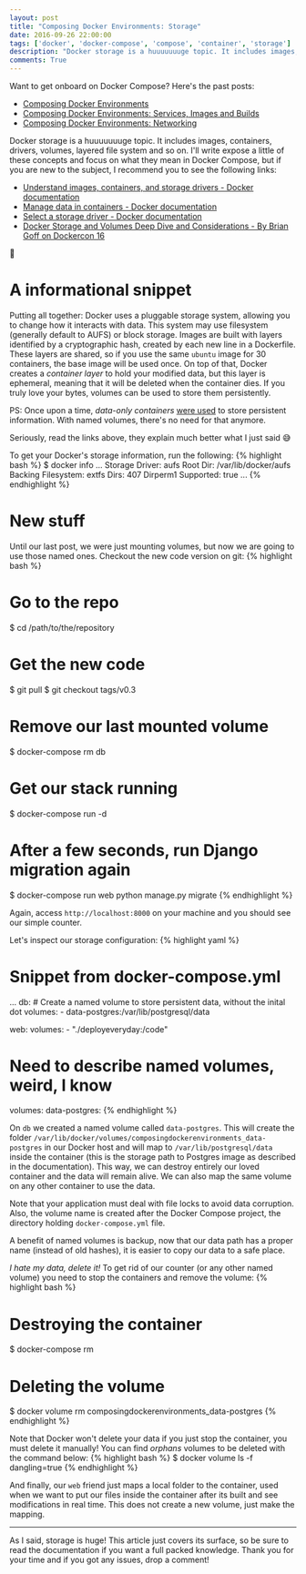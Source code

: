 ```yaml
---
layout: post
title: "Composing Docker Environments: Storage"
date: 2016-09-26 22:00:00
tags: ['docker', 'docker-compose', 'compose', 'container', 'storage']
description: "Docker storage is a huuuuuuuge topic. It includes images, containers, drivers, volumes, layered file system and so on. If you want to start mastering your data, this is the right place! :whale:"
comments: True
---
```


Want to get onboard on Docker Compose? Here's the past posts:

- [Composing Docker Environments](http://deployeveryday.com/2016/09/20/composing-docker-environments.html)
- [Composing Docker Environments: Services, Images and Builds](http://deployeveryday.com/2016/09/21/composing-docker-environments-services-images-builds.html) 
- [Composing Docker Environments: Networking](http://deployeveryday.com/2016/09/22/composing-docker-environments-networking.html)

Docker storage is a huuuuuuuge topic. It includes images, containers, drivers, volumes, layered file system and so on. I'll write expose a little of these concepts and focus on what they mean in Docker Compose, but if you are new to the subject, I recommend you to see the following links:

- [Understand images, containers, and storage drivers - Docker documentation](https://docs.docker.com/engine/userguide/storagedriver/imagesandcontainers/)
- [Manage data in containers - Docker documentation](https://docs.docker.com/engine/tutorials/dockervolumes/)
- [Select a storage driver - Docker documentation](https://docs.docker.com/engine/userguide/storagedriver/selectadriver/)
- [Docker Storage and Volumes Deep Dive and Considerations - By Brian Goff on Dockercon 16](https://www.youtube.com/watch?v=X_q2l8hotAc)

:whale:

# A informational snippet
Putting all together: Docker uses a pluggable storage system, allowing you to change how it interacts with data. This system may use filesystem (generally default to AUFS) or block storage. Images are built with layers identified by a cryptographic hash, created by each new line in a Dockerfile. These layers are shared, so if you use the same `ubuntu` image for 30 containers, the base image will be used once. On top of that, Docker creates a *container layer* to hold your modified data, but this layer is ephemeral, meaning that it will be deleted when the container dies. If you truly love your bytes, volumes can be used to store them persistently. 

PS: Once upon a time, *data-only containers* [were used](https://github.com/docker/docker/issues/17798) to store persistent information. With named volumes, there's no need for that anymore.

Seriously, read the links above, they explain much better what I just said :sweat_smile:

To get your Docker's storage information, run the following:
{% highlight bash %}
$ docker info
...
Storage Driver: aufs
 Root Dir: /var/lib/docker/aufs
 Backing Filesystem: extfs
 Dirs: 407
 Dirperm1 Supported: true
...
{% endhighlight %}

# New stuff
Until our last post, we were just mounting volumes, but now we are going to use those named ones. Checkout the new code version on git:
{% highlight bash %}
# Go to the repo
$ cd /path/to/the/repository
# Get the new code
$ git pull
$ git checkout tags/v0.3
# Remove our last mounted volume
$ docker-compose rm db
# Get our stack running 
$ docker-compose run -d
# After a few seconds, run Django migration again
$ docker-compose run web python manage.py migrate
{% endhighlight %}

Again, access `http://localhost:8000` on your machine and you should see our simple counter.

Let's inspect our storage configuration:
{% highlight yaml %}
# Snippet from docker-compose.yml
...
  db:
    # Create a named volume to store persistent data, without the inital dot
    volumes:
      - data-postgres:/var/lib/postgresql/data

  web:
    volumes:
      - "./deployeveryday:/code"

# Need to describe named volumes, weird, I know
volumes:
  data-postgres:
{% endhighlight %}

On `db` we created a named volume called `data-postgres`. This will create the folder `/var/lib/docker/volumes/composingdockerenvironments_data-postgres` in our Docker host and will map to `/var/lib/postgresql/data` inside the container (this is the storage path to Postgres image as described in the documentation). This way, we can destroy entirely our loved container and the data will remain alive. We can also map the same volume on any other container to use the data.     

Note that your application must deal with file locks to avoid data corruption. Also, the volume name is created after the Docker Compose project, the directory holding `docker-compose.yml` file.

A benefit of named volumes is backup, now that our data path has a proper name (instead of old hashes), it is easier to copy our data to a safe place.

*I hate my data, delete it!* To get rid of our counter (or any other named volume) you need to stop the containers and remove the volume:
{% highlight bash %}
# Destroying the container
$ docker-compose rm
# Deleting the volume
$ docker volume rm composingdockerenvironments_data-postgres
{% endhighlight %}

Note that Docker won't delete your data if you just stop the container, you must delete it manually! You can find *orphans* volumes to be deleted with the command below:
{% highlight bash %}
$ docker volume ls -f dangling=true
{% endhighlight %}

And finally, our `web` friend just maps a local folder to the container, used when we want to put our files inside the container after its built and see modifications in real time. This does not create a new volume, just make the mapping.

---

As I said, storage is huge! This article just covers its surface, so be sure to read the documentation if you want a full packed knowledge. Thank you for your time and if you got any issues, drop a comment!
